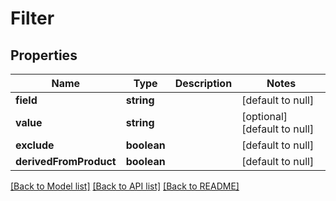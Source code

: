 # Filter

## Properties
Name | Type | Description | Notes
------------ | ------------- | ------------- | -------------
**field** | **string** |  | [default to null]
**value** | **string** |  | [optional] [default to null]
**exclude** | **boolean** |  | [default to null]
**derivedFromProduct** | **boolean** |  | [default to null]

[[Back to Model list]](../README.md#documentation-for-models) [[Back to API list]](../README.md#documentation-for-api-endpoints) [[Back to README]](../README.md)


